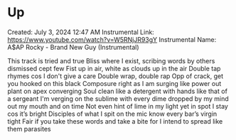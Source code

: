 # Up

Created: July 3, 2024 12:47 AM
Instrumental Link: https://www.youtube.com/watch?v=W5RNjJR93gY
Instrumental Name: A$AP Rocky - Brand New Guy (Instrumental)

This track is tried and true
Bliss where I exist, scribing words by others dismissed cept few
Fist up in air, white as clouds up in the air
Double tap rhymes cos I don't give a care
Double wrap, double rap
Opp of crack, get you hooked on this black
Composure right as I am surging like power out plant on apex converging
Soul clean like a detergent with hands like that of a sergeant
I'm verging on the sublime with every dime dropped by my mind out my mouth and on time
Not even hint of lime in my light yet in spot I stay cos it’s bright
Disciples of what I spit on the mic know every bar’s virgin tight
Fair if you take these words and take a bite for I intend to spread like them parasites